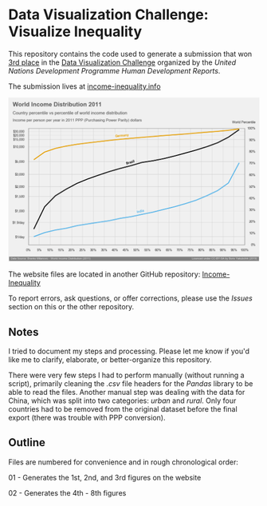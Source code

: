 # Data Visualization Challenge: Visualize Inequality

This repository contains the code used to generate a submission that won [3rd place](http://hdr.undp.org/en/content/2019-human-development-data-visualization-challenge-winner-gender-inequality-visual-story) in the [Data Visualization Challenge](http://hdr.undp.org/en/data-visualization-challenge-2019) organized by the _United Nations Development Programme Human Development Reports_. 

The submission lives at [income-inequality.info](http://income-inequality.info)

![Income Inequality](https://raw.githubusercontent.com/whyboris/income-inequality.info/master/images/7.png)

The website files are located in another GitHub repository: [Income-Inequality](https://github.com/whyboris/income-inequality.info)

To report errors, ask questions, or offer corrections, please use the _Issues_ section on this or the other repository.

## Notes

I tried to document my steps and processing. Please let me know if you'd like me to clarify, elaborate, or better-organize this repository.

There were very few steps I had to perform manually (without running a script), primarily cleaning the _.csv_ file headers for the _Pandas_ library to be able to read the files. Another manual step was dealing with the data for China, which was split into two categories: _urban_ and _rural_. Only four countries had to be removed from the original dataset before the final export (there was trouble with PPP conversion).

## Outline

Files are numbered for convenience and in rough chronological order:

01 - Generates the 1st, 2nd, and 3rd figures on the website

02 - Generates the 4th - 8th figures
